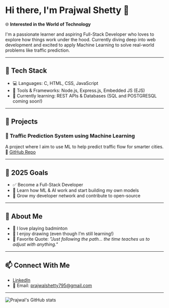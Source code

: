 # Hi there, I'm Prajwal Shetty 👋

🌐 **Interested in the World of Technology**

I'm a passionate learner and aspiring Full-Stack Developer who loves to explore how things work under the hood. Currently diving deep into web development and excited to apply Machine Learning to solve real-world problems like traffic prediction.

---

## 🚀 Tech Stack

- 💻 Languages: C, HTML, CSS, JavaScript  
- 🧰 Tools & Frameworks: Node.js, Express.js, Embedded JS (EJS)  
- 🔄 Currently learning: REST APIs & Databases (SQL and POSTGRESQL coming soon!)  

---

## 🔭 Projects

### 🚦 Traffic Prediction System using Machine Learning  
A project where I aim to use ML to help predict traffic flow for smarter cities.  
🔗 [GitHub Repo](https://github.com/PrajwalShetty-114/Project-1)

---

## 🎯 2025 Goals

- ✅ Become a Full-Stack Developer  
- 🤖 Learn how ML & AI work and start building my own models   
- 🌱 Grow my developer network and contribute to open-source

---

## 🎨 About Me

- 🏸 I love playing badminton  
- 🎨 I enjoy drawing (even though I’m still learning!)  
- 💬 Favorite Quote: _"Just following the path... the time teaches us to adjust with anything."_  

---

## 📫 Connect With Me

- [LinkedIn](https://www.linkedin.com/in/prajwal-shetty-4499332a7)  
- 📧 Email: prajwalshetty795@gmail.com

---

![Prajwal's GitHub stats](https://github-readme-stats.vercel.app/api?username=PrajwalShetty-114&show_icons=true&theme=radical)
